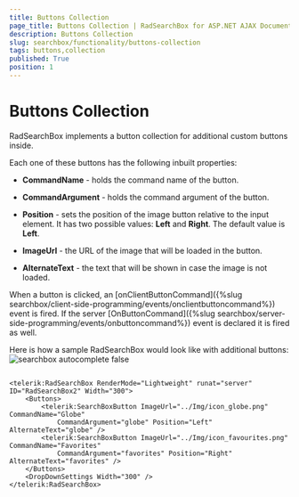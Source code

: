 ```yaml
---
title: Buttons Collection
page_title: Buttons Collection | RadSearchBox for ASP.NET AJAX Documentation
description: Buttons Collection
slug: searchbox/functionality/buttons-collection
tags: buttons,collection
published: True
position: 1
---
```


# Buttons Collection



RadSearchBox implements a button collection for additional custom buttons inside.

Each one of these buttons has the following inbuilt properties:



* **CommandName** - holds the command name of the button.

* **CommandArgument** - holds the command argument of the button.

* **Position** - sets the position of the image button relative to the input element. It has two possible values: **Left** and **Right**. The default value is **Left**.

* **ImageUrl** - the URL of the image that will be loaded in the button.

* **AlternateText** - the text that will be shown in case the image is not loaded.

When a button is clicked, an [onClientButtonCommand]({%slug searchbox/client-side-programming/events/onclientbuttoncommand%}) event is fired. If the server [OnButtonCommand]({%slug searchbox/server-side-programming/events/onbuttoncommand%}) event is declared it is fired as well.

Here is how a sample RadSearchBox would look like with additional buttons:
![searchbox autocomplete false](images/searchbox_autocomplete_false.png)

````ASPNET
		
<telerik:RadSearchBox RenderMode="Lightweight" runat="server" ID="RadSearchBox2" Width="300">
	<Buttons>
		<telerik:SearchBoxButton ImageUrl="../Img/icon_globe.png" CommandName="Globe"
			CommandArgument="globe" Position="Left" AlternateText="globe" />
		<telerik:SearchBoxButton ImageUrl="../Img/icon_favourites.png" CommandName="Favorites"
			CommandArgument="favorites" Position="Right" AlternateText="favorites" />
	</Buttons>
	<DropDownSettings Width="300" />
</telerik:RadSearchBox>
````


